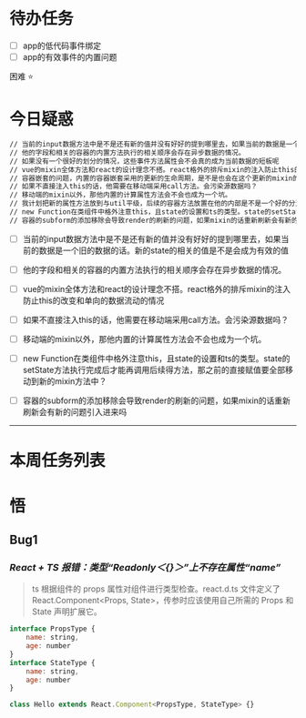 # 待办任务
- [ ] app的低代码事件绑定
- [ ] app的有效事件的内置问题

困难
⭐

# 今日疑惑
~~~html
// 当前的input数据方法中是不是还有新的值并没有好好的提到哪里去，如果当前的数据是一个旧的数据的话。新的state的相关的值是不是会成为有效的值
// 他的字段和相关的容器的内置方法执行的相关顺序会存在异步数据的情况。
// 如果没有一个很好的划分的情况，这些事件方法属性会不会真的成为当前数据的短板呢
// vue的mixin全体方法和react的设计理念不搭。react格外的排斥mixin的注入防止this的改变和单向的数据流动的情况
// 容器嵌套的问题，内置的容器嵌套采用的更新的生命周期，是不是也会在这个更新的mixin的生命周期中生效？
// 如果不直接注入this的话，他需要在移动端采用call方法。会污染源数据吗？
// 移动端的mixin以外，那他内置的计算属性方法会不会也成为一个坑。
// 我计划把新的属性方法放到与util平级，后续的容器方法放置在他的内部是不是一个好的分法。
// new Function在类组件中格外注意this，且state的设置和ts的类型。state的setState方法执行完成后才能再调用后续得方法，那之前的直接赋值要全部移动到新的mixin方法中？
// 容器的subform的添加移除会导致render的刷新的问题，如果mixin的话重新刷新会有新的问题引入进来吗
~~~

- [ ] 当前的input数据方法中是不是还有新的值并没有好好的提到哪里去，如果当前的数据是一个旧的数据的话。新的state的相关的值是不是会成为有效的值
- [ ] 他的字段和相关的容器的内置方法执行的相关顺序会存在异步数据的情况。
- [ ] vue的mixin全体方法和react的设计理念不搭。react格外的排斥mixin的注入防止this的改变和单向的数据流动的情况
- [ ] 如果不直接注入this的话，他需要在移动端采用call方法。会污染源数据吗？
- [ ] 移动端的mixin以外，那他内置的计算属性方法会不会也成为一个坑。
- [ ] new Function在类组件中格外注意this，且state的设置和ts的类型。state的setState方法执行完成后才能再调用后续得方法，那之前的直接赋值要全部移动到新的mixin方法中？
- [ ] 容器的subform的添加移除会导致render的刷新的问题，如果mixin的话重新刷新会有新的问题引入进来吗


------
# 本周任务列表



# 悟

## Bug1

### *React + TS 报错：类型“Readonly＜{}＞”上不存在属性“name”*

> ts 根据组件的 props 属性对组件进行类型检查。react.d.ts 文件定义了 React.Component<Props, State>，传参时应该使用自己所需的 Props 和 State 声明扩展它。

~~~js
interface PropsType {
	name: string,
	age: number
}
interface StateType {
	name: string,
	age: number
}

class Hello extends React.Component<PropsType, StateType> {}
~~~


